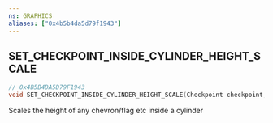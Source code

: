 ```yaml
---
ns: GRAPHICS
aliases: ["0x4b5b4da5d79f1943"]
---
```

## SET_CHECKPOINT_INSIDE_CYLINDER_HEIGHT_SCALE

```c
// 0x4B5B4DA5D79F1943
void SET_CHECKPOINT_INSIDE_CYLINDER_HEIGHT_SCALE(Checkpoint checkpoint, float insideCylinderHeightScale);
```

Scales the height of any chevron/flag etc inside a cylinder

